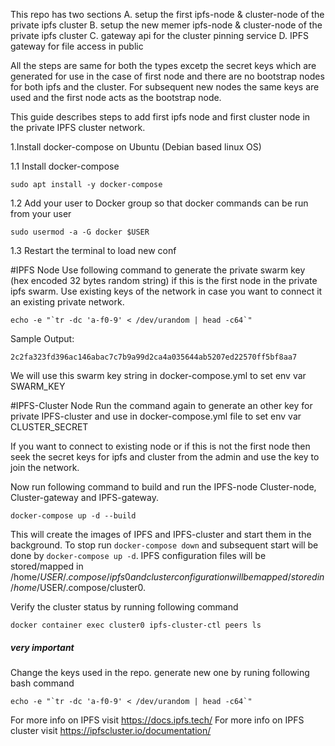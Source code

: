 This repo has two sections
A. setup the first ipfs-node & cluster-node of the private ipfs cluster
B. setup the new memer ipfs-node & cluster-node of the private ipfs cluster
C. gateway api for the cluster pinning service
D. IPFS gateway for file access in public

All the steps are same for both the types excetp the secret keys which are generated for use in the case of first node and there are no bootstrap nodes for both ipfs and the cluster. For subsequent new nodes the same keys are used and the first node acts as the bootstrap node.

This guide describes steps to add first ipfs node and first cluster node in the private IPFS cluster network.

1.Install docker-compose on Ubuntu (Debian based linux OS)

1.1 Install docker-compose
```
sudo apt install -y docker-compose
```
1.2 Add your user to Docker group so that docker commands can be run from your user
```
sudo usermod -a -G docker $USER
```
1.3 Restart the terminal to load new conf


#IPFS Node 
Use following command to generate the private swarm key (hex encoded 32 bytes random string) if this is the first node in the private ipfs swarm. Use existing keys of the network in case you want to connect it an  existing private network. 
```
echo -e "`tr -dc 'a-f0-9' < /dev/urandom | head -c64`"
```
Sample Output:
```
2c2fa323fd396ac146abac7c7b9a99d2ca4a035644ab5207ed22570ff5bf8aa7
``` 
We will use this swarm key string in docker-compose.yml to set env var SWARM_KEY

#IPFS-Cluster Node 
Run the command again to generate an other key for private IPFS-cluster and use in docker-compose.yml file to set env var  CLUSTER_SECRET

If you want to connect to existing node or if this is not the first node then seek the secret keys for ipfs and cluster from the admin and  use the key to join the network. 

Now run following command to build and run the IPFS-node Cluster-node, Cluster-gateway and  IPFS-gateway.
```
docker-compose up -d --build
```
This will create the images of IPFS and IPFS-cluster and start them in the background. To stop run ```docker-compose down``` and subsequent start will be done by ``` docker-compose up -d ```. IPFS configuration files will be stored/mapped in /home/$USER/.compose/ipfs0 and cluster configuration will be mapped/stored in /home/$USER/.compose/cluster0.

Verify the cluster status by running following command
```
docker container exec cluster0 ipfs-cluster-ctl peers ls
```


#####  very important  #####
Change the keys used in the repo. generate new one by runing following bash command

```
echo -e "`tr -dc 'a-f0-9' < /dev/urandom | head -c64`"
```

For more info on IPFS visit https://docs.ipfs.tech/
For more info on IPFS cluster visit https://ipfscluster.io/documentation/

